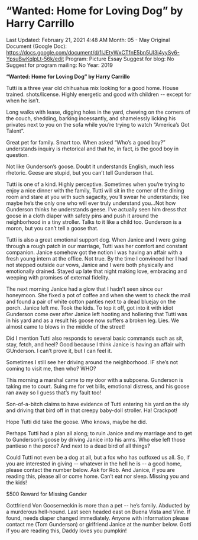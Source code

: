 # “Wanted: Home for Loving Dog” by Harry Carrillo

Last Updated: February 21, 2021 4:48 AM
Month: 05 - May
Original Document (Google Doc): https://docs.google.com/document/d/1lJEtyWxCTfnE5bn5Ul3i4yySy6-YpsuBwKqIpLt-56k/edit
Program: Picture Essay
Suggest for blog: No
Suggest for program mailing: No
Year: 2019

**“Wanted: Home for Loving Dog” by Harry Carrillo**

Tutti is a three year old chihuahua mix looking for a good home. House trained. shots/license. Highly energetic and good with children -- except for when he isn’t.

Long walks with lease, digging holes in the yard, chewing on the corners of the couch, shedding, barking incessantly, and shamelessly licking his privates next to you on the sofa while you’re trying to watch “America’s Got Talent”.

Great pet for family. Smart too. When asked “Who’s a good boy?” understands inquiry is rhetorical and that he, in fact, is the good boy in question.

Not like Gunderson’s goose. Doubt it understands English, much less rhetoric. Geese are stupid, but you can’t tell Gunderson that.

Tutti is one of a kind. Highly perceptive. Sometimes when you’re trying to enjoy a nice dinner with the family, Tutti will sit in the corner of the dining room and stare at you with such sagacity, you’ll swear he understands; like maybe he’s the only one who will ever truly understand you...Not how Gunderson thinks he understands geese. I’ve actually seen him dress that goose in a cloth diaper with safety pins and push it around the neighborhood in a tiny stroller. Talks to it like a child too. Gunderson is a moron, but you can’t tell a goose that.

Tutti is also a great emotional support dog. When Janice and I were going through a rough patch in our marriage, Tutti was her comfort and constant companion. Janice somehow got the notion I was having an affair with a fresh young intern at the office. Not true. By the time I convinced her I had not stepped outside our vows, Janice and I were both physically and emotionally drained. Stayed up late that night making love, embracing and weeping with promises of external fidelity.

The next morning Janice had a glow that I hadn’t seen since our honeymoon. She fixed a pot of coffee and when she went to check the mail and found a pair of white cotton panties next to a dead bluejay on the porch. Janice left me. Took the kids. To top it off, got into it with idiot Gunderson come over after Janice left hooting and hollering that Tutti was in his yard and as a result his goose now suffers a broken leg. Lies. We almost came to blows in the middle of the street!

Did I mention Tutti also responds to several basic commands such as sit, stay, fetch, and heel? Good because I think Janice is having an affair with GUnderson. I can’t prove it, but I can feel it.

Sometimes I still see her driving around the neighborhood. IF she’s not coming to visit me, then who? WHO?

This morning a marshal came to my door with a subpoena. Gunderson is taking me to court. Suing me for vet bills, emotional distress, and his goose ran away so I guess that’s my fault too!

Son-of-a-bitch claims to have evidence of Tutti entering his yard on the sly and driving that bird off in that creepy baby-doll stroller. Ha! Crackpot!

Hope Tutti did take the goose. Who knows, maybe he did.

Perhaps Tutti had a plan all along; to ruin Janice and my marriage and to get to Gunderson’s goose by driving Janice into his arms. Who else left those pantieso n the porce? And next to a dead bird of all things?

Could Tutti not even be a dog at all, but a fox who has outfoxed us all. So, if you are interested in giving -- whatever in the hell he is -- a good home, please contact the number below. Ask for Rob. And Janice, if you are reading this, please all or come home. Can’t eat nor sleep. Missing you and the kids!

$500 Reward for Missing Gander

Gottfriend Von Gooserneckin is more than a pet -- he’s family. Abducted by a murderous hell-hound. Last seen headed east on Buena Vista and Vine. If found, needs diaper changed immediately. Anyone with information please contact me (Tom Gunderson) or girlfriend Janice at the number below. Gotti if you are reading this, Daddy loves you pumpkin!